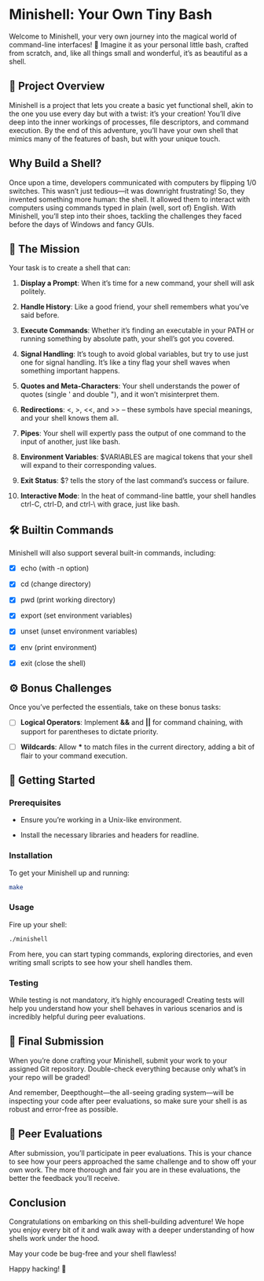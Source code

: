 # Minishell: Your Own Tiny Bash

Welcome to Minishell, your very own journey into the magical world of command-line interfaces! 
🌟 Imagine it as your personal little bash, crafted from scratch, and, like all things small and wonderful, it’s as beautiful as a shell.


## 🐚 Project Overview

Minishell is a project that lets you create a basic yet functional shell, akin to the one you use every day but with a twist: it’s your creation!
You’ll dive deep into the inner workings of processes, file descriptors, and command execution.
By the end of this adventure, you’ll have your own shell that mimics many of the features of bash, but with your unique touch.

## Why Build a Shell?

Once upon a time, developers communicated with computers by flipping 1/0 switches. This wasn’t
just tedious—it was downright frustrating! So, they invented something more human: the shell. It
allowed them to interact with computers using commands typed in plain (well, sort of) English. With
Minishell, you’ll step into their shoes, tackling the challenges they faced before the days of Windows 
and fancy GUIs.

## 🎯 The Mission

Your task is to create a shell that can:

1. **Display a Prompt**: When it’s time for a new command, your shell will ask politely.

2. **Handle History**: Like a good friend, your shell remembers what you’ve said before.

3. **Execute Commands**: Whether it’s finding an executable in your PATH or running something
	by absolute path, your shell’s got you covered.

4. **Signal Handling**: It’s tough to avoid global variables, but try to use just one for signal handling.
	It’s like a tiny flag your shell waves when something important happens.

5. **Quotes and Meta-Characters**: Your shell understands the power of quotes (single ' and double "), and it won’t misinterpret them.

6. **Redirections**: <, >, <<, and >> – these symbols have special meanings, and your shell knows them all.

7. **Pipes**: Your shell will expertly pass the output of one command to the input of another, just like bash.

8. **Environment Variables**: $VARIABLES are magical tokens that your shell will expand to their corresponding values.

9. **Exit Status**: $? tells the story of the last command’s success or failure.

10. **Interactive Mode**: In the heat of command-line battle, your shell handles ctrl-C, ctrl-D, and ctrl-\ with grace, just like bash.

## 🛠️ Builtin Commands

Minishell will also support several built-in commands, including:

- [x] echo (with -n option)

- [x] cd (change directory)

- [x] pwd (print working directory)

- [x] export (set environment variables)

- [x] unset (unset environment variables)

- [x] env (print environment)

- [x] exit (close the shell)

## ⚙️ Bonus Challenges

Once you’ve perfected the essentials, take on these bonus tasks:

- [ ] **Logical Operators**: Implement **&&** and **||** for command chaining, with support for parentheses to dictate priority.

- [ ] **Wildcards**: Allow **\*** to match files in the current directory, adding a bit of flair to your command execution.

## 🚀 Getting Started

### Prerequisites

 - Ensure you’re working in a Unix-like environment.

 - Install the necessary libraries and headers for readline.

 ### Installation

To get your Minishell up and running:

```bash
make
```

### Usage

Fire up your shell:

```bash
./minishell
```

From here, you can start typing commands, exploring directories, and even writing small scripts to see how your shell handles them.

### Testing

While testing is not mandatory, it’s highly encouraged! Creating tests will help you understand
how your shell behaves in various scenarios and is incredibly helpful during peer evaluations.

## 📜 Final Submission

When you’re done crafting your Minishell, submit your work to your assigned Git repository.
Double-check everything because only what’s in your repo will be graded!

And remember, Deepthought—the all-seeing grading system—will be inspecting your code after peer evaluations,
so make sure your shell is as robust and error-free as possible.

## 👥 Peer Evaluations

After submission, you’ll participate in peer evaluations. This is your chance to see how your
peers approached the same challenge and to show off your own work. The more thorough and fair you
are in these evaluations, the better the feedback you’ll receive.

## Conclusion

Congratulations on embarking on this shell-building adventure! We hope you enjoy every bit of 
it and walk away with a deeper understanding of how shells work under the hood.

May your code be bug-free and your shell flawless!

Happy hacking! 🎉